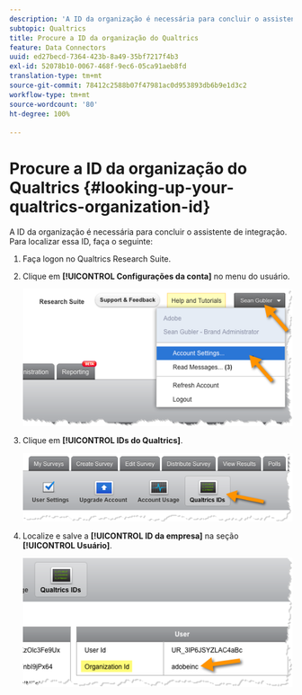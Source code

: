 ```yaml
---
description: 'A ID da organização é necessária para concluir o assistente de integração. Para localizar essa ID, faça o seguinte:'
subtopic: Qualtrics
title: Procure a ID da organização do Qualtrics
feature: Data Connectors
uuid: ed27becd-7364-423b-8a49-35bf7217f4b3
exl-id: 52078b10-0067-468f-9ec6-05ca91aeb8fd
translation-type: tm+mt
source-git-commit: 78412c2588b07f47981ac0d953893db6b9e1d3c2
workflow-type: tm+mt
source-wordcount: '80'
ht-degree: 100%

---
```


# Procure a ID da organização do Qualtrics {#looking-up-your-qualtrics-organization-id}

A ID da organização é necessária para concluir o assistente de integração. Para localizar essa ID, faça o seguinte:

1. Faça logon no Qualtrics Research Suite.
1. Clique em **[!UICONTROL Configurações da conta]** no menu do usuário.

   ![](assets/qualtrics-org-id-1.png)

1. Clique em **[!UICONTROL IDs do Qualtrics]**.

   ![](assets/qualtrics-org-id-2.png)

1. Localize e salve a **[!UICONTROL ID da empresa]** na seção **[!UICONTROL Usuário]**.

   ![](assets/qualtrics-org-id-3.png)
